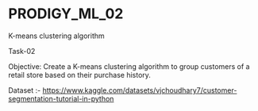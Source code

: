 # PRODIGY_ML_02

K-means clustering algorithm

Task-02

Objective: Create a K-means clustering algorithm to group customers of a retail store based on their purchase history.

Dataset :- https://www.kaggle.com/datasets/vjchoudhary7/customer-segmentation-tutorial-in-python

